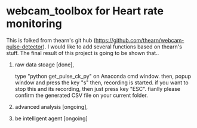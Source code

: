 # webcam_toolbox for Heart rate monitoring

This is folked from thearn's git hub (https://github.com/thearn/webcam-pulse-detector).
I would like to add several functions based on thearn's stuff.
The final result of this project is going to be shown that..
1. raw data stoage [done], 

   type "python get_pulse_ck_py" on Anaconda cmd window. then,
   popup window and press the key "s" then, recording is started.
   if you want to stop this and its recording, then just press key "ESC".
   fianlly please confirm the generated CSV file on your current folder.
   
2. advanced analysis [ongoing],
   
3. be intelligent agent [ongoing]
